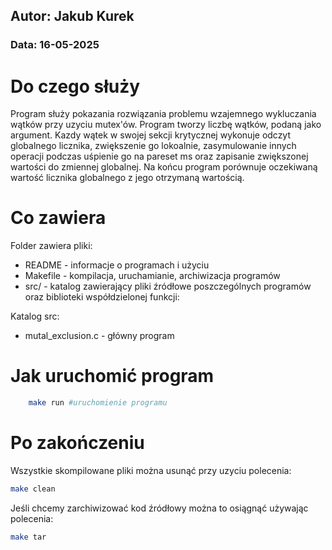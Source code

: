 ## Autor: Jakub Kurek

### Data: 16-05-2025

# Do czego służy
Program służy pokazania rozwiązania problemu wzajemnego wykluczania wątków przy uzyciu mutex'ów. Program tworzy liczbę wątków, podaną jako argument. Kazdy wątek w swojej sekcji krytycznej wykonuje odczyt globalnego licznika, zwiększenie go lokoalnie, zasymulowanie innych operacji podczas uśpienie go na pareset ms oraz zapisanie zwiększonej wartości do zmiennej globalnej. Na końcu program porównuje oczekiwaną wartość licznika globalnego z jego otrzymaną wartością.
 
# Co zawiera

Folder zawiera pliki:
- README - informacje o programach i użyciu
- Makefile - kompilacja, uruchamianie, archiwizacja programów
- src/ - katalog zawierający pliki źródłowe poszczególnych programów oraz biblioteki współdzielonej funkcji:

Katalog src:
- mutal_exclusion.c - główny program

# Jak uruchomić program
```bash
    make run #uruchomienie programu
```

# Po zakończeniu

Wszystkie skompilowane pliki można usunąć przy uzyciu polecenia:
```bash
make clean
```
Jeśli chcemy zarchiwizować kod źródłowy można to osiągnąć używając polecenia:
```bash
make tar
```